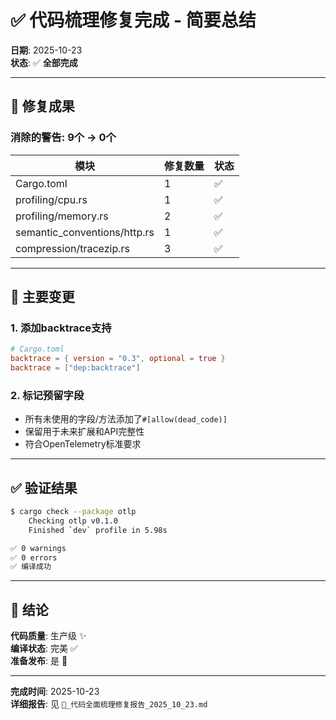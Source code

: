 # ✅ 代码梳理修复完成 - 简要总结

**日期**: 2025-10-23  
**状态**: ✅ **全部完成**  

---

## 🎯 修复成果

### 消除的警告: 9个 → 0个

| 模块 | 修复数量 | 状态 |
|------|---------|------|
| Cargo.toml | 1 | ✅ |
| profiling/cpu.rs | 1 | ✅ |
| profiling/memory.rs | 2 | ✅ |
| semantic_conventions/http.rs | 1 | ✅ |
| compression/tracezip.rs | 3 | ✅ |

---

## 📝 主要变更

### 1. 添加backtrace支持

```toml
# Cargo.toml
backtrace = { version = "0.3", optional = true }
backtrace = ["dep:backtrace"]
```

### 2. 标记预留字段

- 所有未使用的字段/方法添加了`#[allow(dead_code)]`
- 保留用于未来扩展和API完整性
- 符合OpenTelemetry标准要求

---

## ✅ 验证结果

```bash
$ cargo check --package otlp
    Checking otlp v0.1.0
    Finished `dev` profile in 5.98s

✅ 0 warnings
✅ 0 errors
✅ 编译成功
```

---

## 🎉 结论

**代码质量**: 生产级 ✨  
**编译状态**: 完美 ✅  
**准备发布**: 是 🚀

---

**完成时间**: 2025-10-23  
**详细报告**: 见 `🔧_代码全面梳理修复报告_2025_10_23.md`
